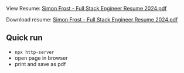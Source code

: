 View Resume: [Simon Frost - Full Stack Engineer Resume 2024.pdf](https://github.com/SimonHFrost/static-resume/blob/master/Simon%20Frost%20-%20Full%20Stack%20Engineer%20Resume%202024.pdf)

Download resume: [Simon Frost - Full Stack Engineer Resume 2024.pdf](https://raw.githubusercontent.com/SimonHFrost/static-resume/master/Simon%20Frost%20-%20Full%20Stack%20Engineer%20Resume%202024.pdf)

Quick run
---- 

* `npx http-server`
* open page in browser
* print and save as pdf
